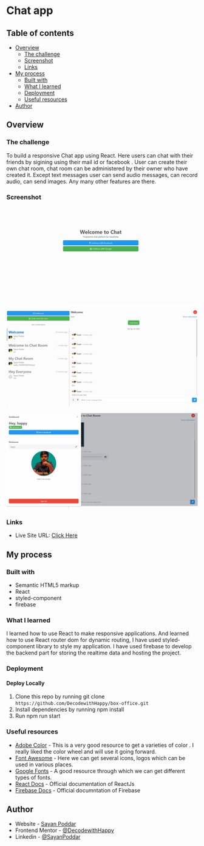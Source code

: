 # Chat app

## Table of contents

- [Overview](#overview)
  - [The challenge](#the-challenge)
  - [Screenshot](#screenshot)
  - [Links](#links)
- [My process](#my-process)
  - [Built with](#built-with)
  - [What I learned](#what-i-learned)
  - [Deployment](#deployment)
  - [Useful resources](#useful-resources)
- [Author](#author)


## Overview

### The challenge

To build a responsive Chat app using React. Here users can chat with their friends by sigining using their mail id or facebook . User can create their own chat room, chat room can be administered by their owner who have created it. Except text messages user can send audio messages, can record audio, can send images. Any many other features are there. 

### Screenshot

![](./src/images/Screenshot-desktop.png)

![](./src/images/Screenshot-desktop-2.jpeg)

![](./src/images/Screenshot-desktop-3.jpeg)

### Links

- Live Site URL: [Click Here](https://chat-web-app-fe28e.web.app/)

## My process

### Built with

- Semantic HTML5 markup
- React
- styled-component
- firebase

### What I learned

I learned how to use React to make responsive applications. And learned how to use React router dom for dynamic routing, 
I have used styled-component library to style my application. I have used firebase to develop the backend part for storing the realtime data and hosting the project.

### Deployment

#### Deploy Locally

1. Clone this repo by running git clone `https://github.com/DecodewithHappy/box-office.git`
2. Install dependencies by running npm install
3. Run npm run start

### Useful resources

- [Adobe Color](https://color.adobe.com/create/color-wheel) - This is a very good resource to get a varieties of color . I really liked the color wheel and will use it going forward.
- [Font Awesome](https://fontawesome.com/) - Here we can get several icons, logos which can be used in various places.
- [Google Fonts](https://fonts.google.com/) - A good resource through which we can get different types of fonts.
- [React Docs](https://reactjs.org/) - Official documentation of ReactJs
- [Firebase Docs](https://firebase.google.com/docs) - Official documntation of Firebase

## Author

- Website - [Sayan Poddar](https://github.com/DecodewithHappy/TicTacToe-Game)
- Frontend Mentor - [@DecodewithHappy](https://www.frontendmentor.io/profile/DecodewithHappy)
- Linkedin - [@SayanPoddar](https://www.linkedin.com/in/sayan-poddar-71777222a/)
